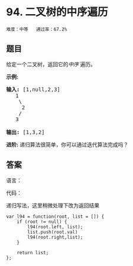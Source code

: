 # 94. 二叉树的中序遍历 
 
```难度：中等   通过率：67.2%```

## 题目

<p>给定一个二叉树，返回它的<em>中序&nbsp;</em>遍历。</p>

<p><strong>示例:</strong></p>

<pre><strong>输入:</strong> [1,null,2,3]
   1
    \
     2
    /
   3

<strong>输出:</strong> [1,3,2]</pre>

<p><strong>进阶:</strong>&nbsp;递归算法很简单，你可以通过迭代算法完成吗？</p>


## 答案

语言：

代码：

递归写法，这里稍微处理下改为返回结果

```
var l94 = function(root, list = []) {
    if (root != null) {
        l94(root.left, list);
        list.push(root.val)
        l94(root.right,list);
    }
    
    return list;
};
```

```

``` 